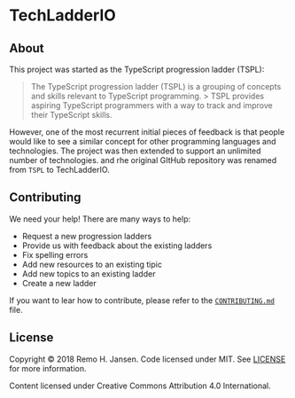 # TechLadderIO

## About

This project was started as the TypeScript progression ladder (TSPL):

> The TypeScript progression ladder (TSPL) is a grouping of concepts and skills relevant to TypeScript programming. > TSPL provides aspiring TypeScript programmers with a way to track and improve their TypeScript skills.

However, one of the most recurrent initial pieces of feedback is that people would like to see a similar concept for other programming languages and technologies. The project was then extended to support an unlimited number of technologies. and rhe original GItHub repository was renamed from `TSPL` to TechLadderIO.

## Contributing

We need your help! There are many ways to help:

- Request a new progression ladders
- Provide us with feedback about the existing ladders
- Fix spelling errors
- Add new resources to an existing tipic
- Add new topics to an existing ladder
- Create a new ladder

If you want to lear how to contribute, please refer to the [`CONTRIBUTING.md`](./CONTRIBUTING.md) file.

## License
Copyright © 2018 Remo H. Jansen. Code licensed under MIT. See [LICENSE](https://github.com/remojansen/TSPL/blob/master/LICENSE) for more information.

Content licensed under Creative Commons Attribution 4.0 International.
